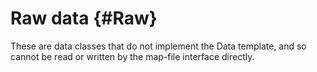 Raw data {#Raw}
===============

These are data classes that do not implement the Data template, and so cannot be read or written by the map-file interface directly.
